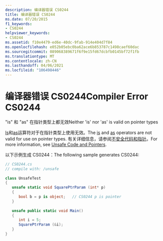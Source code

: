 ```yaml
---
description: 编译器错误 CS0244
title: 编译器错误 CS0244
ms.date: 07/20/2015
f1_keywords:
- CS0244
helpviewer_keywords:
- CS0244
ms.assetid: f10e4479-ed6e-40dc-9fab-914e404d7f84
ms.openlocfilehash: e052b05ebc0ba62ace6b853787c1498caef60dac
ms.sourcegitcommit: 089068389671f6f9e15fd67dcbfb0145bf72f1fb
ms.translationtype: MT
ms.contentlocale: zh-CN
ms.lasthandoff: 04/06/2021
ms.locfileid: "106498446"
---
```

# <a name="compiler-error-cs0244"></a><span data-ttu-id="fc690-103">编译器错误 CS0244</span><span class="sxs-lookup"><span data-stu-id="fc690-103">Compiler Error CS0244</span></span>

<span data-ttu-id="fc690-104">"is" 和 "as" 在指针类型上都无效</span><span class="sxs-lookup"><span data-stu-id="fc690-104">Neither 'is' nor 'as' is valid on pointer types</span></span>  
  
 <span data-ttu-id="fc690-105">[Is](../language-reference/operators/type-testing-and-cast.md#is-operator)和[as](../language-reference/operators/type-testing-and-cast.md#as-operator)运算符对于在指针类型上使用无效。</span><span class="sxs-lookup"><span data-stu-id="fc690-105">The [is](../language-reference/operators/type-testing-and-cast.md#is-operator) and [as](../language-reference/operators/type-testing-and-cast.md#as-operator) operators are not valid for use on pointer types.</span></span> <span data-ttu-id="fc690-106">有关详细信息，请参阅[不安全代码和指针](../language-reference/unsafe-code.md)。</span><span class="sxs-lookup"><span data-stu-id="fc690-106">For more information, see [Unsafe Code and Pointers](../language-reference/unsafe-code.md).</span></span>  
  
 <span data-ttu-id="fc690-107">以下示例生成 CS0244：</span><span class="sxs-lookup"><span data-stu-id="fc690-107">The following sample generates CS0244:</span></span>  
  
```csharp  
// CS0244.cs  
// compile with: /unsafe  
  
class UnsafeTest  
{  
   unsafe static void SquarePtrParam (int* p)  
   {  
      bool b = p is object;   // CS0244 p is pointer  
   }  
  
   unsafe public static void Main()  
   {  
      int i = 5;  
      SquarePtrParam (&i);  
   }  
}  
```
